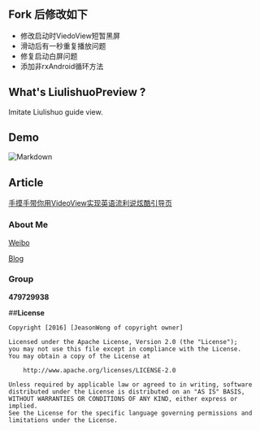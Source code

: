 ## Fork 后修改如下
 - 修改启动时ViedoView短暂黑屏
 - 滑动后有一秒重复播放问题
 - 修复启动白屏问题
 - 添加非rxAndroid循环方法


## What's LiulishuoPreview ?
Imitate Liulishuo guide view.

## Demo

![Markdown](https://raw.githubusercontent.com/jeasonwong/LiulishuoPreview/master/screenshots/liulishuo.gif)

## Article
[手摸手带你用VideoView实现英语流利说炫酷引导页](http://www.wangyuwei.me/2016/08/24/%E6%89%8B%E6%91%B8%E6%89%8B%E5%B8%A6%E4%BD%A0%E7%94%A8VideoView%E5%AE%9E%E7%8E%B0%E8%8B%B1%E8%AF%AD%E6%B5%81%E5%88%A9%E8%AF%B4%E7%82%AB%E9%85%B7%E5%BC%95%E5%AF%BC%E9%A1%B5/)

### About Me

[Weibo](http://weibo.com/WongYuwei)

[Blog](http://www.wangyuwei.me)

### Group

**479729938**

##**License**

```license
Copyright [2016] [JeasonWong of copyright owner]

Licensed under the Apache License, Version 2.0 (the "License");
you may not use this file except in compliance with the License.
You may obtain a copy of the License at

    http://www.apache.org/licenses/LICENSE-2.0

Unless required by applicable law or agreed to in writing, software
distributed under the License is distributed on an "AS IS" BASIS,
WITHOUT WARRANTIES OR CONDITIONS OF ANY KIND, either express or implied.
See the License for the specific language governing permissions and
limitations under the License.
```


